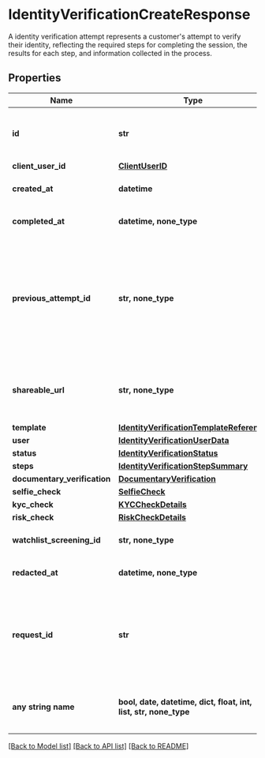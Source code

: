 # IdentityVerificationCreateResponse

A identity verification attempt represents a customer's attempt to verify their identity, reflecting the required steps for completing the session, the results for each step, and information collected in the process.

## Properties
Name | Type | Description | Notes
------------ | ------------- | ------------- | -------------
**id** | **str** | ID of the associated Identity Verification attempt. | 
**client_user_id** | [**ClientUserID**](ClientUserID.md) |  | 
**created_at** | **datetime** | An ISO8601 formatted timestamp. | 
**completed_at** | **datetime, none_type** | An ISO8601 formatted timestamp. | 
**previous_attempt_id** | **str, none_type** | The ID for the Identity Verification preceding this session. This field will only be filled if the current Identity Verification is a retry of a previous attempt. | 
**shareable_url** | **str, none_type** | A shareable URL that can be sent directly to the user to complete verification | 
**template** | [**IdentityVerificationTemplateReference**](IdentityVerificationTemplateReference.md) |  | 
**user** | [**IdentityVerificationUserData**](IdentityVerificationUserData.md) |  | 
**status** | [**IdentityVerificationStatus**](IdentityVerificationStatus.md) |  | 
**steps** | [**IdentityVerificationStepSummary**](IdentityVerificationStepSummary.md) |  | 
**documentary_verification** | [**DocumentaryVerification**](DocumentaryVerification.md) |  | 
**selfie_check** | [**SelfieCheck**](SelfieCheck.md) |  | 
**kyc_check** | [**KYCCheckDetails**](KYCCheckDetails.md) |  | 
**risk_check** | [**RiskCheckDetails**](RiskCheckDetails.md) |  | 
**watchlist_screening_id** | **str, none_type** | ID of the associated screening. | 
**redacted_at** | **datetime, none_type** | An ISO8601 formatted timestamp. | 
**request_id** | **str** | A unique identifier for the request, which can be used for troubleshooting. This identifier, like all Plaid identifiers, is case sensitive. | 
**any string name** | **bool, date, datetime, dict, float, int, list, str, none_type** | any string name can be used but the value must be the correct type | [optional]

[[Back to Model list]](../README.md#documentation-for-models) [[Back to API list]](../README.md#documentation-for-api-endpoints) [[Back to README]](../README.md)


